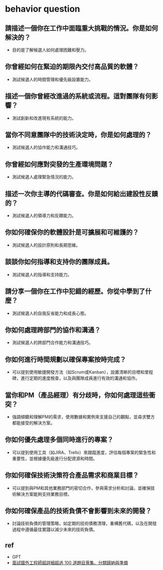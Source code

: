 # behavior question


## 請描述一個你在工作中面臨重大挑戰的情況。你是如何解決的？
* 目的是了解候選人如何處理困難和壓力。

## 你曾經如何在緊迫的期限內交付高品質的軟體？
* 測試候選人的時間管理和優先級設置能力。

## 描述一個你曾經改進過的系統或流程。這對團隊有何影響？
* 測試創新和改進現有系統的能力。

## 當你不同意團隊中的技術決定時，你是如何處理的？
* 測試候選人的協作能力和溝通技巧。

## 你曾經如何應對突發的生產環境問題？
* 測試候選人處理緊急情況的能力。

## 描述一次你主導的代碼審查。你是如何給出建設性反饋的？
* 測試候選人的領導力和反饋能力。

## 你如何確保你的軟體設計是可擴展和可維護的？
* 測試候選人的設計原則和長期思維。

## 談談你如何指導和支持你的團隊成員。
* 測試候選人的指導和支持能力。

## 請分享一個你在工作中犯錯的經歷。你從中學到了什麼？
* 測試候選人的自我反省能力和成長心態。

## 你如何處理跨部門的協作和溝通？
* 測試候選人的跨部門合作能力和溝通技巧。

## 你如何進行時間規劃以確保專案按時完成？
* 可以提到使用敏捷開發方法（如Scrum或Kanban），設置清晰的目標和里程碑，進行定期的進度檢查，以及與團隊成員進行有效的溝通和協作。

## 當你和PM（產品經理）有分歧時，你如何處理這些衝突？
* 強調傾聽和理解PM的需求，使用數據和實例來支援自己的觀點，並尋求雙方都能接受的解決方案。

## 你如何優先處理多個同時進行的專案？
* 可以提到使用工具（如JIRA、Trello）來跟蹤進度，評估每個專案的緊急性和重要性，並根據優先級進行分配資源和時間。

## 你如何確保技術決策符合產品需求和商業目標？
* 可以提到與PM和其他業務部門的密切合作，參與需求分析和討論，並確保技術解決方案能夠支持業務目標。

## 你如何確保產品的技術負債不會影響到未來的開發？
* 討論技術負債的管理策略，如定期的技術債務清理，重構舊代碼，以及在開發過程中遵循最佳實踐以減少未來的技術負債。

## ref
* GPT
* [面試國外工程師超詳細超過 100 道題目蒐集、分類歸納與準備](https://yschen25.blogspot.com/2021/01/programmer-interview-question-collection-preparation.html)